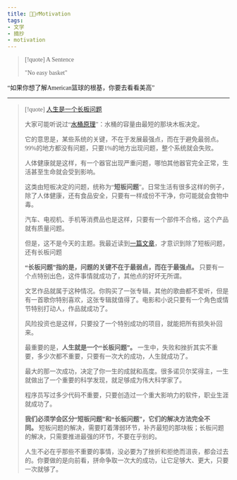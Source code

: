 ```yaml
---
title: 🧗🏻‍♂️Motivation
tags:
- 文学
- 摘抄
- motivation
---
```


  <style>
    p {
        font-family: Source Sans Pro, SimSun;
        font-variant-east-asian: traditional;
    }

    a {
        font-family: Source Sans Pro, SimSun;
        font-variant-east-asian: traditional;
    }
  </style>

> [!quote] 
> A Sentence
> 
> "No easy basket"

“如果你想了解American篮球的根基，你要去看看美高”

--- 

> [!quote] 
>  [人生是一个长板问题](https://github.com/ruanyf/weekly/blob/master/docs/issue-254.md)
>  
>  大家可能听说过“[水桶原理](https://baike.baidu.com/item/%E6%B0%B4%E6%A1%B6%E6%95%88%E5%BA%94/10942611)”：水桶的容量由最短的那块木板决定。
>  
>  它的意思是，某些系统的关键，不在于发展最强点，而在于避免最弱点。99%的地方都没有问题，只要1%的地方出现问题，整个系统就会失败。
>  
>  人体健康就是这样，有一个器官出现严重问题，哪怕其他器官完全正常，生活甚至生命就会受到影响。
>  
>  这类由短板决定的问题，统称为“**短板问题**”。日常生活有很多这样的例子，除了人体健康，还有食品安全，只要有一样成份不干净，你可能就会食物中毒。
>  
>  汽车、电视机、手机等消费品也是这样，只要有一个部件不合格，这个产品就有质量问题。
>  
>  但是，这不是今天的主题。我最近读到[一篇文章](https://www.experimental-history.com/p/science-is-a-strong-link-problem)，才意识到除了短板问题，还有长板问题
>  
>  **“长板问题”指的是，问题的关键不在于最弱点，而在于最强点。** 只要有一个点特别出色，这件事情就成功了，其他点的好坏无所谓。
>  
>  文艺作品就属于这种情况。你购买了一张专辑，其他的歌曲都不爱听，但是有一首歌你特别喜欢，这张专辑就值得了。电影和小说只要有一个角色或情节特别打动人，作品就成功了。
>  
>  风险投资也是这样，只要投了一个特别成功的项目，就能把所有损失补回来。
>  
>  最重要的是，**人生就是一个“长板问题”。** 一生中，失败和挫折其实不重要，多少次都不重要，只要有一次大的成功，人生就成功了。
>  
>  最大的那一次成功，决定了你一生的成就和高度。很多诺贝尔奖得主，一生就做出了一个重要的科学发现，就足够成为伟大科学家了。
>  
>  程序员写过多少代码不重要，只要创造过一个重大影响力的软件，职业生涯就成功了。
>  
>  **我们必须学会区分“短板问题”和“长板问题”，它们的解决方法完全不同。** 短板问题的解决，需要盯着薄弱环节，补齐最短的那块板；长板问题的解决，只需要推进最强的环节，不要在乎别的。
>  
>  人生不必在乎那些不重要的事情，没必要为了挫折和拒绝而沮丧，都会过去的。你要做的是向前看，拼命争取一次大的成功，让它足够大、更大，只要一次就够了。


